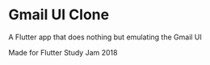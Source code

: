 # Gmail UI Clone

A Flutter app that does nothing but emulating the Gmail UI

Made for Flutter Study Jam 2018

